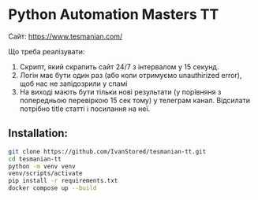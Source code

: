 # Python Automation Masters TT

Сайт: https://www.tesmanian.com/

Що треба реалізувати:

1. Скрипт, який скрапить сайт 24/7 з інтервалом у 15 секунд.
2. Логін має бути один раз (або коли отримуємо unauthirized error), щоб нас не запідозрили у спамі
3. На виході мають бути тільки нові результати (у порівняня з попередньою перевіркою 15 сек тому) у телеграм канал. Відсилати потрібно title статті і посилання на неї.


## Installation:


```sh
git clone https://github.com/IvanStored/tesmanian-tt.git
cd tesmanian-tt
python -m venv venv
venv/scripts/activate
pip install -r requirements.txt
docker compose up --build
```